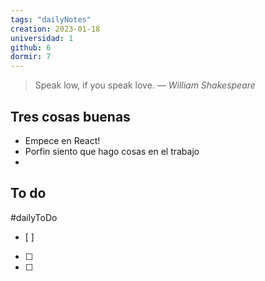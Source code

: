 ```yaml
---
tags: "dailyNotes"
creation: 2023-01-18
universidad: 1
github: 6
dormir: 7
---
```


> Speak low, if you speak love.
> — <cite>William Shakespeare</cite>

## Tres cosas buenas 
- Empece en React!
- Porfin siento que hago cosas en el trabajo
- 

## To do
#dailyToDo
- [ ] 
- [ ] 
- [ ] 
